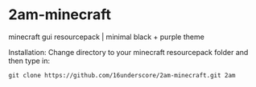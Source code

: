 # 2am-minecraft
minecraft gui resourcepack | minimal black + purple theme

Installation:
Change directory to your minecraft resourcepack folder and then type in:
```
git clone https://github.com/16underscore/2am-minecraft.git 2am
```
